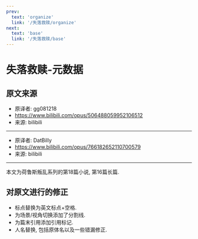 ```yaml
---
prev:
  text: 'organize'
  link: '/失落救赎/organize'
next:
  text: 'base'
  link: '/失落救赎/base'
---
```


# 失落救赎-元数据

## 原文来源

+ 原译者: gg081218
+ <https://www.bilibili.com/opus/506488059952106512>
+ 来源: bilibili

--------

+ 原译者: DatBilly
+ <https://www.bilibili.com/opus/766182652110700579>
+ 来源: bilibili

--------

本文为荷鲁斯叛乱系列的第18篇小说, 第16篇长篇.

## 对原文进行的修正

+ 标点替换为英文标点+空格.
+ 为场景/视角切换添加了分割线.
+ 为篇末引用添加引用标记.
+ 人名替换, 包括原体名以及一些错漏修正.
